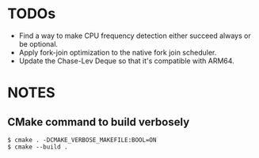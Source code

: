 TODOs
=====

- Find a way to make CPU frequency detection either succeed always or be optional.
- Apply fork-join optimization to the native fork join scheduler.
- Update the Chase-Lev Deque so that it's compatible with ARM64.

NOTES
=====

CMake command to build verbosely
--------------------------------

~~~~
$ cmake . -DCMAKE_VERBOSE_MAKEFILE:BOOL=ON
$ cmake --build .
~~~~
